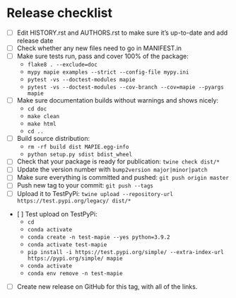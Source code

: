 # Release checklist

- [ ] Edit HISTORY.rst and AUTHORS.rst to make sure it’s up-to-date and add release date
- [ ] Check whether any new files need to go in MANIFEST.in
- [ ] Make sure tests run, pass and cover 100% of the package:
    * `flake8 . --exclude=doc`
    * `mypy mapie examples --strict --config-file mypy.ini`
    * `pytest -vs --doctest-modules mapie`
    * `pytest -vs --doctest-modules --cov-branch --cov=mapie --pyargs mapie`
- [ ] Make sure documentation builds without warnings and shows nicely:
    * `cd doc`
    * `make clean`
    * `make html`
    * `cd ..`
- [ ] Build source distribution:
    * `rm -rf build dist MAPIE.egg-info`
    * `python setup.py sdist bdist_wheel`
- [ ] Check that your package is ready for publication: `twine check dist/*`
- [ ] Update the version number with `bump2version major|minor|patch`
- [ ] Make sure everything is committed and pushed: `git push origin master`
- [ ] Push new tag to your commit: `git push --tags`
- [ ] Upload it to TestPyPi: `twine upload --repository-url https://test.pypi.org/legacy/ dist/*`
- [ ] Test upload on TestPyPi:
    * `cd`
    * `conda activate`
    * `conda create -n test-mapie --yes python=3.9.2`
    * `conda activate test-mapie`
    * `pip install -i https://test.pypi.org/simple/ --extra-index-url https://pypi.org/simple/ mapie`
    * `conda activate`
    * `conda env remove -n test-mapie`
- [ ] Create new release on GitHub for this tag, with all of the links.
